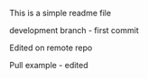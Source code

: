 This is a simple readme file

development branch - first commit

Edited on remote repo

Pull example - edited
